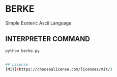# BERKE

Simple Esoteric Ascii Language

## INTERPRETER COMMAND
```bash
python berke.py


## License
[MIT](https://choosealicense.com/licenses/mit/)
